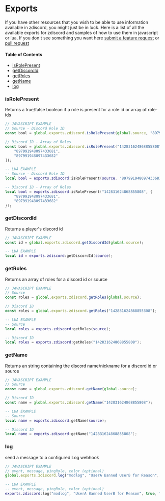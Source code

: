 # Exports

If you have other resources that you wish to be able to use information available in zdiscord, you might just be in luck. Here is a list of all the available exports for zdiscord and samples of how to use them in javascript or lua. If you don't see something you want here [submit a feature request](https://github.com/zfbx/zdiscord/issues/new/choose) or [pull request](https://github.com/zfbx/zdiscord/pulls)

#### Table of Contents
- [isRolePresent](#isrolepresent)
- [getDiscordId](#getDiscordId)
- [getRoles](#getroles)
- [getName](#getname)
- [log](#log)

### isRolePresent
Returns a true/false boolean if a role is present for a role id or array of role-ids

```js
// JAVASCRIPT EXAMPLE
// Source - Discord Role ID
const bool = global.exports.zdiscord.isRolePresent(global.source, "897991948097433681");

// Discord ID - Array of Roles
const bool = global.exports.zdiscord.isRolePresent("142831624868855808", [
    "897991948097433681",
    "897991948097433682"
]);
```
```lua
-- LUA EXAMPLE
-- Source - Discord Role ID
local bool = exports.zdiscord:isRolePresent(source, "897991948097433681");

-- Discord ID - Array of Roles
local bool = exports.zdiscord:isRolePresent("142831624868855808", {
    "897991948097433681",
    "897991948097433682"
});
```


### getDiscordId
Returns a player's discord id

```js
// JAVASCRIPT EXAMPLE
const id = global.exports.zdiscord.getDiscordId(global.source);
```
```lua
-- LUA EXAMPLE
local id = exports.zdiscord:getDiscordId(source);
```



### getRoles
Returns an array of roles for a discord id or source

```js
// JAVASCRIPT EXAMPLE
// Source
const roles = global.exports.zdiscord.getRoles(global.source);

// Discord ID
const roles = global.exports.zdiscord.getRoles("142831624868855808");
```
```lua
-- LUA EXAMPLE
-- Source
local roles = exports.zdiscord:getRoles(source);

-- Discord ID
local roles = exports.zdiscord:getRoles("142831624868855808");
```


### getName
Returns an string containing the discord name/nickname for a discord id or source

```js
// JAVASCRIPT EXAMPLE
// Source
const name = global.exports.zdiscord.getName(global.source);

// Discord ID
const name = global.exports.zdiscord.getName("142831624868855808");
```
```lua
-- LUA EXAMPLE
-- Source
local name = exports.zdiscord:getName(source);

-- Discord ID
local name = exports.zdiscord:getName("142831624868855808");
```


### log
send a message to a configured Log webhook

```js
// JAVASCRIPT EXAMPLE
// event, message, pingRole, color (optional)
global.exports.zdiscord.log("modlog", "UserA Banned UserB for Reason", true, "#FF0000");

```
```lua
-- LUA EXAMPLE
-- event, message, pingRole, color (optional)
exports.zdiscord:log("modlog", "UserA Banned UserB for Reason", true, "#FF0000");
```
